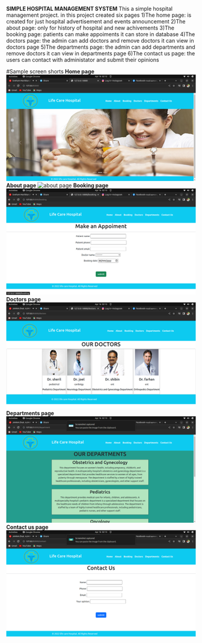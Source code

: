 
**SIMPLE HOSPITAL MANAGEMENT SYSTEM**
  This a simple hospital management project. in this project created six pages 
  1)The home page: is created for just hospital advertisement and events announcement
  2)The about page: only for history of hospital and new achivements
  3)The booking page: patients can make appoiments it can store in database
  4)The doctors page: the admin can add doctors and remove doctors it can view in doctors page
  5)The departments page: the admin can add departments and remove doctors it can view in departments page
  6)The contact us page: the users can contact with administator and submit their opinions

#Sample screen shorts
**Home page**
![home page](screen_shorts/home_page.png)
**About page**
![about page](screen_shorts/about_page.png)
**Booking page**
![booking page](screen_shorts/appoiment_page.png)
**Doctors page**
![doctors page](screen_shorts/doctors_page.png)
**Departments page**
![departments page](screen_shorts/departments_page.png)
**Contact us page**
![contact us](screen_shorts/contactus_page.png)
